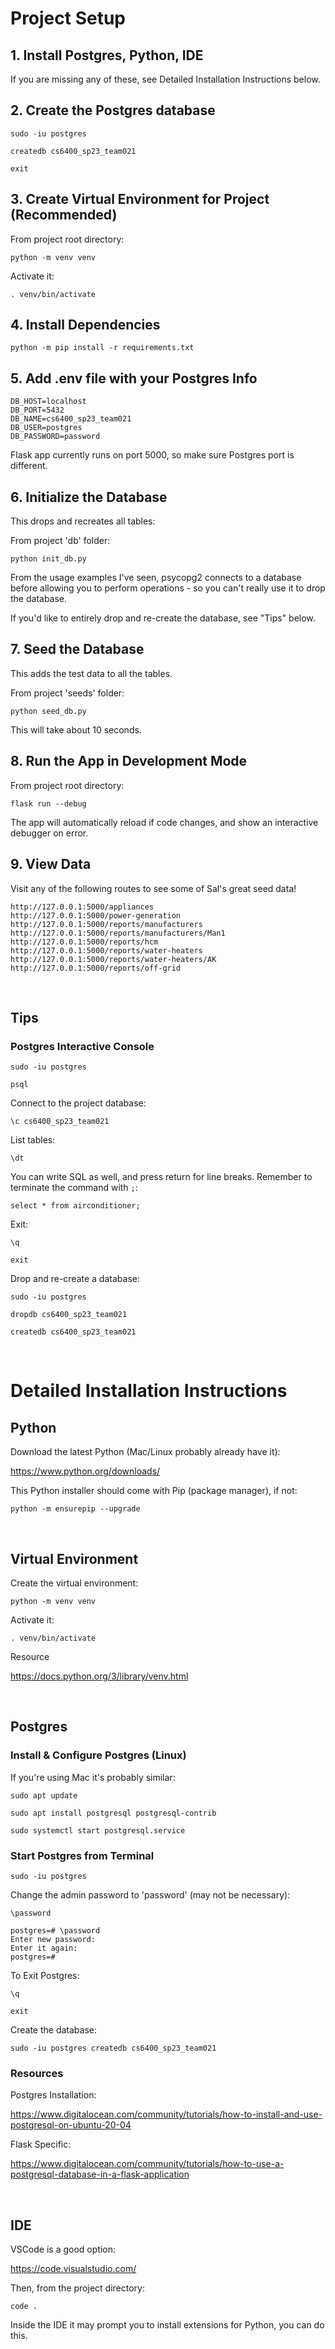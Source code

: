 # Project Setup

## 1. Install Postgres, Python, IDE

If you are missing any of these, see Detailed Installation Instructions below.

## 2. Create the Postgres database

`sudo -iu postgres`

`createdb cs6400_sp23_team021`

`exit`

## 3. Create Virtual Environment for Project (Recommended)

From project root directory:

`python -m venv venv`

Activate it:

`. venv/bin/activate`

## 4. Install Dependencies

`python -m pip install -r requirements.txt`

## 5. Add .env file with your Postgres Info

```
DB_HOST=localhost
DB_PORT=5432
DB_NAME=cs6400_sp23_team021
DB_USER=postgres
DB_PASSWORD=password
```

Flask app currently runs on port 5000, so make sure Postgres port is different.

## 6. Initialize the Database

This drops and recreates all tables:

From project 'db' folder:

`python init_db.py`

From the usage examples I've seen, psycopg2 connects to a database before allowing you to perform operations - so you can't really use
it to drop the database.

If you'd like to entirely drop and re-create the database, see "Tips" below.

## 7. Seed the Database

This adds the test data to all the tables.

From project 'seeds' folder:

`python seed_db.py`

This will take about 10 seconds.

## 8. Run the App in Development Mode

From project root directory:

`flask run --debug`

The app will automatically reload if code changes, and show an interactive debugger on error.

## 9. View Data

Visit any of the following routes to see some of Sal's great seed data!

```
http://127.0.0.1:5000/appliances
http://127.0.0.1:5000/power-generation
http://127.0.0.1:5000/reports/manufacturers
http://127.0.0.1:5000/reports/manufacturers/Man1
http://127.0.0.1:5000/reports/hcm
http://127.0.0.1:5000/reports/water-heaters
http://127.0.0.1:5000/reports/water-heaters/AK
http://127.0.0.1:5000/reports/off-grid
```

<br>

## Tips

### Postgres Interactive Console

`sudo -iu postgres`

`psql`

Connect to the project database:

`\c cs6400_sp23_team021`

List tables:

`\dt`

You can write SQL as well, and press return for line breaks.  Remember to terminate the command with `;`:

`select * from airconditioner;`

Exit:

`\q`

`exit`

Drop and re-create a database:

`sudo -iu postgres`

`dropdb cs6400_sp23_team021`

`createdb cs6400_sp23_team021`

<br>


# Detailed Installation Instructions

## Python

Download the latest Python (Mac/Linux probably already have it):

https://www.python.org/downloads/

This Python installer should come with Pip (package manager), if not:

`python -m ensurepip --upgrade`

<br>

## Virtual Environment

Create the virtual environment:

`python -m venv venv`

Activate it:

`. venv/bin/activate`

Resource

https://docs.python.org/3/library/venv.html

<br>

## Postgres

### Install & Configure Postgres (Linux)

If you're using Mac it's probably similar:

`sudo apt update`

`sudo apt install postgresql postgresql-contrib`

`sudo systemctl start postgresql.service`

### Start Postgres from Terminal

`sudo -iu postgres`

Change the admin password to 'password' (may not be necessary):

`\password`

```
postgres=# \password
Enter new password:
Enter it again:
postgres=#
```

To Exit Postgres:

`\q`

`exit`

Create the database:

`sudo -iu postgres createdb cs6400_sp23_team021`

### Resources

Postgres Installation:

https://www.digitalocean.com/community/tutorials/how-to-install-and-use-postgresql-on-ubuntu-20-04

Flask Specific:

https://www.digitalocean.com/community/tutorials/how-to-use-a-postgresql-database-in-a-flask-application

<br>

## IDE

VSCode is a good option:

https://code.visualstudio.com/

Then, from the project directory:

`code .`

Inside the IDE it may prompt you to install extensions for Python, you can do this.